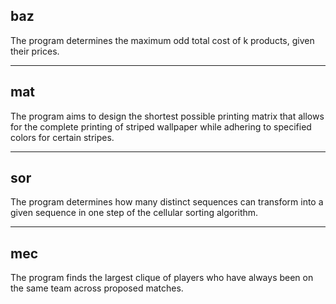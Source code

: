 ## baz
The program determines the maximum odd total cost of k products, given their prices.

***

## mat
The program aims to design the shortest possible printing matrix that allows for the complete printing of striped wallpaper while adhering to specified colors for certain stripes.

***

## sor
The program determines how many distinct sequences can transform into a given sequence in one step of the cellular sorting algorithm.

***

## mec
The program finds the largest clique of players who have always been on the same team across proposed matches.

